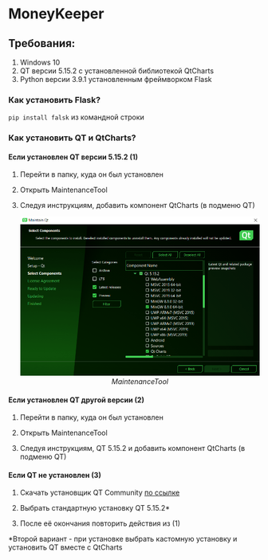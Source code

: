 # MoneyKeeper

## Требования:

1. Windows 10
2. QT версии 5.15.2 с установленной библиотекой QtCharts
3. Python версии 3.9.1 установленным фреймворком Flask

### Как установить Flask?

`pip install falsk` из командной строки

### Как установить QT и QtCharts?

#### Если установлен QT версии 5.15.2 (1)

1. Перейти в папку, куда он был установлен

2. Открыть MaintenanceTool

3. Следуя инструкциям, добавить компонент QtCharts (в подменю QT)<p align="center">
<img src="images/MaintenanceTool.png"><br>
<em>MaintenanceTool</em>

#### Если установлен QT другой версии (2)

1. Перейти в папку, куда он был установлен

2. Открыть MaintenanceTool

3. Следуя инструкциям, QT 5.15.2 и добавить компонент QtCharts (в подменю QT)

#### Если QT не установлен (3)

1. Скачать установщик QT Community [по ссылке](https://www.qt.io/download-qt-installer?hsCtaTracking=99d9dd4f-5681-48d2-b096-470725510d34%7C074ddad0-fdef-4e53-8aa8-5e8a876d6ab4)

2. Выбрать стандартную установку QT 5.15.2*

3. После её окончания повторить действия из (1)

*Второй вариант - при установке выбрать кастомную установку и установить QT вместе с QtCharts